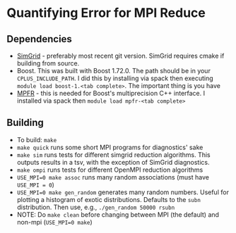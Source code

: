 # Quantifying Error for MPI Reduce

## Dependencies
- [SimGrid](https://github.com/simgrid/simgrid) - preferably most recent git
  version. SimGrid requires cmake if building from source.
- Boost. This was built with Boost 1.72.0. The path should be in your
  `CPLUS_INCLUDE_PATH`. I did this by installing via spack then executing
  `module load boost-1.<tab complete>`. The important thing is you have
- [MPFR](https://www.mpfr.org/) - this is needed for Boost's multiprecision C++
  interface. I installed via spack then `module load mpfr-<tab complete>`

## Building
- To build: `make`
- `make quick` runs some short MPI programs for diagnostics' sake
- `make sim` runs tests for different simgrid reduction algorithms. This
  outputs results in a tsv, with the exception of SimGrid diagnostics.
- `make ompi` runs tests for different OpenMPI reduction algorithms
- `USE_MPI=0 make assoc` runs many random associations (must have `USE_MPI = 0`)
- `USE_MPI=0 make gen_random` generates many random numbers. Useful for
  plotting a histogram of exotic distributions. Defaults to the `subn`
  distribution. Then use, e.g., `./gen_random 50000 rsubn`
- NOTE: Do `make clean` before changing between MPI (the default) and non-mpi
  (`USE_MPI=0 make`)

